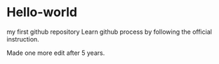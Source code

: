 # Hello-world
my first github repository
Learn github process by following the official instruction.

Made one more edit after 5 years.
